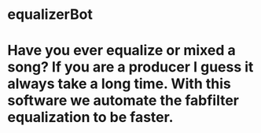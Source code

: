 # equalizerBot

# Have you ever equalize or mixed a song? If you are a producer I guess it always take a long time. With this software we automate the fabfilter equalization to be faster. 

